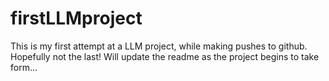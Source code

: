 # firstLLMproject
This is my first attempt at a LLM project, while making pushes to github. Hopefully not the last! Will update the readme as the project begins to take form...
